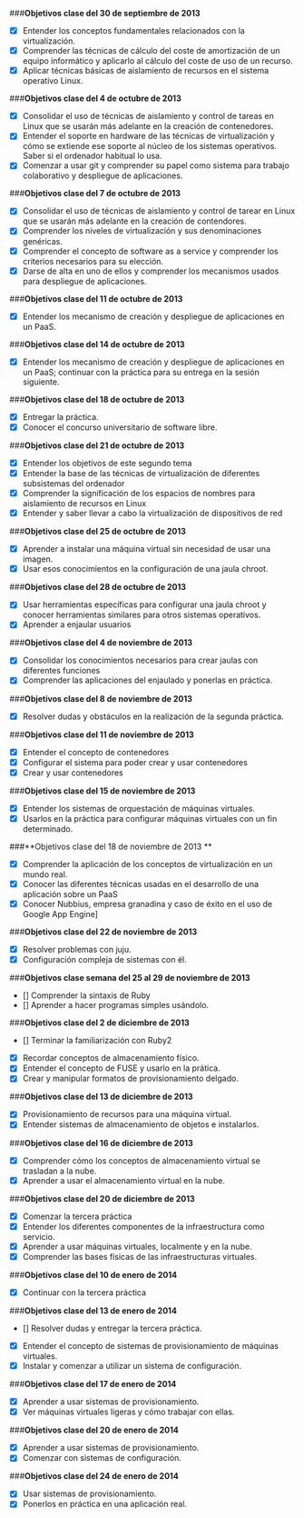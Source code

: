 ###**Objetivos clase del 30 de septiembre de 2013**

- [x] Entender los conceptos fundamentales relacionados con la virtualización.
- [x] Comprender las técnicas de cálculo del coste de amortización de un equipo informático y aplicarlo al cálculo del coste de uso de un recurso.
- [x] Aplicar técnicas básicas de aislamiento de recursos en el sistema operativo Linux.

###**Objetivos clase del 4 de octubre de 2013**

- [x] Consolidar el uso de técnicas de aislamiento y control de tareas en Linux que se usarán más adelante en la creación de contenedores.
- [x] Entender el soporte en hardware de las técnicas de virtualización y cómo se extiende ese soporte al núcleo de los sistemas operativos. Saber si el ordenador habitual lo usa.
- [x] Comenzar a usar git y comprender su papel como sistema para trabajo colaborativo y despliegue de aplicaciones.

###**Objetivos clase del 7 de octubre de 2013**

- [x] Consolidar el uso de técnicas de aislamiento y control de tarear en Linux que se usarán más adelante en la creación de contendores.
- [x] Comprender los niveles de virtualización y sus denominaciones genéricas.
- [x] Comprender el concepto de software as a service y comprender los criterios necesarios para su elección.
- [x] Darse de alta en uno de ellos y comprender los mecanismos usados para despliegue de aplicaciones.

###**Objetivos clase del 11 de octubre de 2013**

- [x] Entender los mecanismo de creación y despliegue de aplicaciones en un PaaS.

###**Objetivos clase del 14 de octubre de 2013**

- [x] Entender los mecanismo de creación y despliegue de aplicaciones en un PaaS; continuar con la práctica para su entrega en la sesión siguiente.

###**Objetivos clase del 18 de octubre de 2013**

- [x] Entregar la práctica.
- [x] Conocer el concurso universitario de software libre.

###**Objetivos clase del 21 de octubre de 2013**

- [x] Entender los objetivos de este segundo tema
- [x] Entender la base de las técnicas de virtualización de diferentes subsistemas del ordenador
- [x] Comprender la significación de los espacios de nombres para aislamiento de recursos en Linux
- [x] Entender y saber llevar a cabo la virtualización de dispositivos de red

###**Objetivos clase del 25 de octubre de 2013**

- [x] Aprender a instalar una máquina virtual sin necesidad de usar una imagen.
- [x] Usar esos conocimientos en la configuración de una jaula chroot.

###**Objetivos clase del 28 de octubre de 2013**

- [x] Usar herramientas específicas para configurar una jaula chroot y conocer herramientas similares para otros sistemas operativos.
- [x] Aprender a enjaular usuarios

###**Objetivos clase del 4 de noviembre de 2013**

- [x] Consolidar los conocimientos necesarios para crear jaulas con diferentes funciones
- [x] Comprender las aplicaciones del enjaulado y ponerlas en práctica.

###**Objetivos clase del 8 de noviembre de 2013**

- [x] Resolver dudas y obstáculos en la realización de la segunda práctica.

###**Objetivos clase del 11 de noviembre de 2013**

- [x] Entender el concepto de contenedores
- [x] Configurar el sistema para poder crear y usar contenedores
- [x] Crear y usar contenedores

###**Objetivos clase del 15 de noviembre de 2013**

- [x] Entender los sistemas de orquestación de máquinas virtuales.
- [x] Usarlos en la práctica para configurar máquinas virtuales con un fin determinado.

###**Objetivos clase del 18 de noviembre de 2013 **
- [x] Comprender la aplicación de los conceptos de virtualización en un mundo real.
- [x] Conocer las diferentes técnicas usadas en el desarrollo de una aplicación sobre un PaaS
- [x] Conocer Nubbius, empresa granadina y caso de éxito en el uso de Google App Engine]

###**Objetivos clase del 22 de noviembre de 2013**

- [x] Resolver problemas con juju.
- [x] Configuración compleja de sistemas con él.

###**Objetivos clase semana del 25 al 29 de noviembre de 2013**

- [] Comprender la sintaxis de Ruby
- [] Aprender a hacer programas simples usándolo.

###**Objetivos clase del 2 de diciembre de 2013**

- [] Terminar la familiarización con Ruby2
- [x] Recordar conceptos de almacenamiento físico.
- [x] Entender el concepto de FUSE y usarlo en la prática.
- [x] Crear y manipular formatos de provisionamiento delgado.

###**Objetivos clase del 13 de diciembre de 2013**

- [x] Provisionamiento de recursos para una máquina virtual.
- [x] Entender sistemas de almacenamiento de objetos e instalarlos.

###**Objetivos clase del 16 de diciembre de 2013**

- [x] Comprender cómo los conceptos de almacenamiento virtual se trasladan a la nube.
- [x] Aprender a usar el almacenamiento virtual en la nube.

###**Objetivos clase del 20 de diciembre de 2013**

- [x] Comenzar la tercera práctica
- [x] Entender los diferentes componentes de la infraestructura como servicio.
- [x] Aprender a usar máquinas virtuales, localmente y en la nube.
- [x] Comprender las bases físicas de las infraestructuras virtuales.

###**Objetivos clase del 10 de enero de 2014**

- [x] Continuar con la tercera práctica

###**Objetivos clase del 13 de enero de 2014**

- [] Resolver dudas y entregar la tercera práctica.
- [x] Entender el concepto de sistemas de provisionamiento de máquinas virtuales.
- [x] Instalar y comenzar a utilizar un sistema de configuración.

###**Objetivos clase del 17 de enero de 2014**

- [x] Aprender a usar sistemas de provisionamiento.
- [x] Ver máquinas virtuales ligeras y cómo trabajar con ellas.

###**Objetivos clase del 20 de enero de 2014**

- [x] Aprender a usar sistemas de provisionamiento.
- [x] Comenzar con sistemas de configuración.

###**Objetivos clase del 24 de enero de 2014**

- [x] Usar sistemas de provisionamiento.
- [x] Ponerlos en práctica en una aplicación real.
